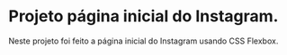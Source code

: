 # Projeto página inicial do Instagram. 

Neste projeto foi feito a página inicial do Instagram usando CSS Flexbox. 

